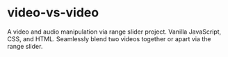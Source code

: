 # video-vs-video
A video and audio manipulation via range slider project. Vanilla JavaScript, CSS, and HTML. Seamlessly blend two videos together or apart via the range slider.
